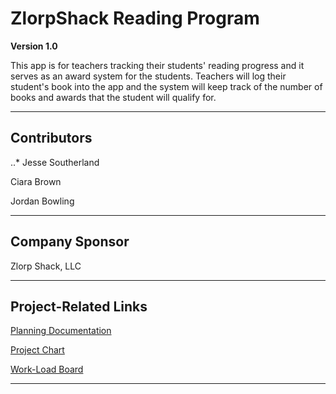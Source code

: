 # ZlorpShack Reading Program

**Version 1.0**

This app is for teachers tracking their students' reading progress and it serves as an award system for the students.
Teachers will log their student's book into the app and the system will keep track of the number of books and awards that the student will qualify for.


---

## Contributors

..* Jesse Southerland
  
Ciara Brown
  
Jordan Bowling

---

## Company Sponsor

Zlorp Shack, LLC

---

## Project-Related Links

[Planning Documentation](https://docs.google.com/document/d/12o8-2W4Qsp2XJ8uqeXxJztZ0m_LuNBIe9tTrxSnUgZ4/edit?usp=sharing)

[Project Chart](https://miro.com/app/board/o9J_lofkAVU=/)

[Work-Load Board](https://trello.com/invite/b/x2oUty9K/a9863da54df56e5656ed355632180a0a/zlorp-shack-reading-program)

___
